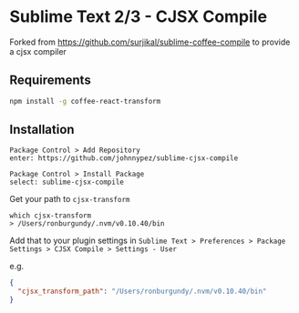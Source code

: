 # Sublime Text 2/3 - CJSX Compile

Forked from https://github.com/surjikal/sublime-coffee-compile to provide a cjsx compiler

## Requirements

```bash
npm install -g coffee-react-transform
```

## Installation

```
Package Control > Add Repository
enter: https://github.com/johnnypez/sublime-cjsx-compile

Package Control > Install Package
select: sublime-cjsx-compile
```

Get your path to `cjsx-transform`

```
which cjsx-transform
> /Users/ronburgundy/.nvm/v0.10.40/bin
```

Add that to your plugin settings in `Sublime Text > Preferences > Package Settings > CJSX Compile > Settings - User`

e.g.

```json
{
  "cjsx_transform_path": "/Users/ronburgundy/.nvm/v0.10.40/bin"
}
```

